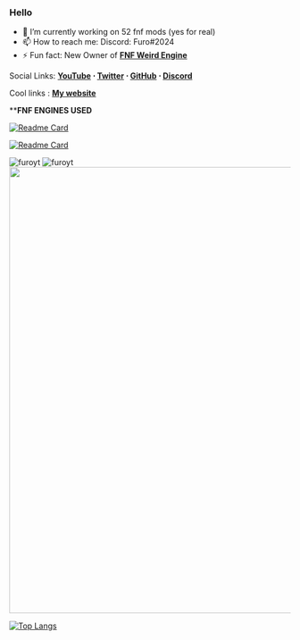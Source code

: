 ### Hello

- 🔭 I’m currently working on 52 fnf mods (yes for real)
- 📫 How to reach me: Discord: Furo#2024
- ⚡ Fun fact: New Owner of **[FNF Weird Engine](https://github.com/FuroYT/FNF-WeirdEngine)**

Social Links: **[YouTube](https://www.youtube.com/channel/UCFnKasHMmr61WrSilVb_AZQ) ⋅ [Twitter](https://twitter.com/furoyt_) ⋅ [GitHub](https://github.com/furoyt) ⋅ [Discord](https://discord.furoyt.tk)**

Cool links : **[My website](https://furoyt.tk)**

****FNF ENGINES USED**

[![Readme Card](https://github-readme-stats.vercel.app/api/pin/?username=ShadowMario&repo=FNF-PsychEngine&show_owner=true&theme=tokyonight)](https://github.com/ShadowMario/FNF-PsychEngine)


[![Readme Card](https://github-readme-stats.vercel.app/api/pin/?username=FuroYT&repo=FNF-WeirdEngine&show_owner=true&theme=tokyonight)](https://github.com/FuroYT/FNF-WeirdEngine)

<!--![Furo's GitHub stats](https://github-readme-stats.vercel.app/api?username=furoyt&show_icons=true&theme=radical)-->

<!--
**FuroYT/FuroYT** is a ✨ _special_ ✨ repository because its `README.md` (this file) appears on your GitHub profile.
-->

<p align="left"> 
  <img src="https://github-readme-stats.vercel.app/api?username=furoyt&show_icons=true&theme=tokyonight" alt="furoyt" />
  <img src="https://github-readme-streak-stats.herokuapp.com/?user=furoyt&hide_border=true&theme=tokyonight" alt="furoyt" />
  <img width=800 src="https://github-profile-trophy.vercel.app/?username=furoyt&column=8&theme=discord&no-frame=true"/>
</p>

[![Top Langs](https://github-readme-stats.vercel.app/api/top-langs/?username=furoyt&theme=tokyonight)](https://github.com/anuraghazra/github-readme-stats)
